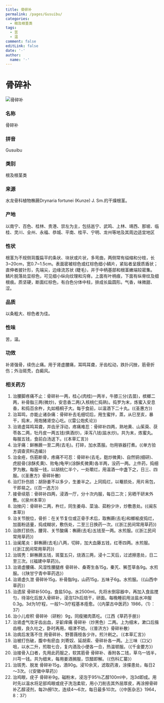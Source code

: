 ```yaml
---
title: 骨碎补
permalink: /pages/Gusuibu/
categories: 
  - 根及根茎类
tags: 
  - 苦
  - 温
comment: false
editLink: false
date: '·'
author: 
  name: '·'
---
```

# 骨碎补

![骨碎补](https://image.zhongyibaike.com/image/%E9%AA%A8%E7%A2%8E%E8%A1%A5/%E9%AA%A8%E7%A2%8E%E8%A1%A5.jpg)

<!-- more -->
### 名称
骨碎补

### 拼音
Gusuibu

### 类别
根及根茎类

### 来源
水龙骨科植物槲蕨Drynaria fortunei (Kunze) J. Sm.的干燥根茎。

### 产地
以南宁、百色、桂林、贵港、崇左为主，包括邕宁、武鸣、上林、靖西、那坡、临桂、灵川、全州、永福、恭城、平南、桂平、宁明、龙州等地及其周边适宜地区

### 性状
根茎为不规侧背腹扁平的条状、块状或片状，多弯曲，两侧常有缢缩和分枝，长3~20cm，宽0.7~1.5cm。表面密被棕色或红棕色细小鳞片，紧贴者呈膜质盾状；直伸者披针形，先端尖，边缘流苏状 (睫毛)，并于中柄基部和根茎嫩端较密集。鳞片脱落处显棕色，可见细小纵向纹理和沟脊。上面有叶柄痕，下面有纵脊纹及细根痕。质坚硬，断面红棕色，有白色分体中柱，排成长扁圆形。气香，味微甜、涩。

### 品质
以条粗大、棕色者为佳。

### 性味
苦，温。

### 功效
补肾强骨，续伤止痛。用于肾虚腰痛，耳鸣耳聋，牙齿松动，跌扑闪挫，筋骨折伤；外治斑秃，白癜风。

### 相关药方
1. 治腰脚疼痛不止：骨碎补一两，桂心(肉桂)一两半，牛膝三分(去苗)，槟榔二两，补骨脂三两(微炒)，安息香二两(入核桃仁捣熟)。捣罗为末，炼蜜入安息香，和捣百余杵，丸如梧桐子大。每于食前，以温酒下二十丸。(《圣惠方》)
2. 治耳鸣，亦能止诸杂痛：骨碎补去毛细切后，用生蜜拌，蒸，从巳至亥，暴干，捣末，用炮猪肾空心吃。(《雷公炮炙论》)
3. 治肾虚耳鸣耳聋，并齿牙浮动，疼痛难忍：骨碎补四两，熟地黄、山茱萸、茯苓各二两，牡丹皮一两五钱(俱酒炒)，泽泻八钱(盐水炒)。共为末，炼蜜丸。每服五钱，食前白汤送下。(《本草汇言》)
4. 治牙痛：鲜槲蕨一至二两(去毛)。打碎，加水蒸服。勿用铁器打煮。(《单方验方调查资料选编》)
5. 治金疮，伤筋断骨，疼痛不可忍：骨碎补(去毛，麸炒微黄)、自然铜(细研)、虎胫骨(涂酥炙黄)、败龟(龟甲)(涂酥炙微黄)各半两，没药一两。上件药，捣细罗为散。每服一钱，以胡桃仁半个，一处嚼烂，用温酒一中盏下之，日三、四服。(《圣惠方》骨碎补散)
6. 治打扑伤损：胡狲姜不以多少，生姜半之。上同捣烂，以罨损处，用片帛包，干即易之。(《百一选方》)
7. 接骨续筋：骨碎补四两，浸酒一厅，分十次内服，每日二次；另晒干研末外敷。(《泉州本草》)
8. 治挫闪：骨碎补二两，杵烂，同生姜母、菜油、茹粉少许，炒敷患处。(《闽东本草》)
9. 治关节脱位，骨折：在关节复位或正骨手术后，取槲蕨(去毛)和榔榆皮捣烂，加面粉适量，捣成糊状，敷伤处，二至三日换药一次。(《浙江民间常用草药》)
10. 治跌打损伤，腰背、关节酸痛：槲蕨(去毛)五钱至一两。水煎服。(《浙江民间常用草药》)
11. 治阑尾炎：鲜槲蕨(去毛)八两，切碎，加大血藤五钱，红枣四两。水煎服。(《浙江民间常用草药》)
12. 治斑秃：鲜槲蕨五钱，斑蝥五只，烧酒三两，浸十二天后，过滤擦患处，日二至三次。(《福建中草药》)。
13. 治肾虚腰痛、风湿性腰腿疼 骨碎补、桑寄生各15g，秦艽、豨莶草各9g。水煎服。（《陕甘宁青中草药选》）
14. 治肾虚久泄 骨碎补15g，补骨脂9g，山药15g，五味子6g。水煎服。（《山西中草药》）
15. 治遗尿 骨碎补500g，食盐50g，水2500ml。先将水倒容器中，再加入食盐搅匀，待溶化后放入骨碎补，浸泡12h后焙干，研面。每晚睡前用淡盐水冲服0.3g。3d为1疗程，一般1～3疗程基本痊愈。（《内蒙古中医药》1986，（1）：37）
16. 治小儿疳积 骨碎补（研粉）9g，同瘦猪肉蒸吃。（江西《草药手册》）
17. 治肾虚气攻牙齿出血，牙齘痒痛 骨碎补（炒黑色）二两。上为细末，漱口后揩齿根，良久吐之，卧时再用，咽津不妨。（《普济方》骨碎补散）
18. 治病后发落不住 用骨碎补、野蔷薇枝各少许。煎汁刷之。（《本草汇言》）
19. 治被打伤破，腹中有瘀血 刘寄奴、延胡索、骨碎补各一两。上三味（口父）咀，以水二升，煎取七合，复内酒及小便各一合，热温顿服。（《千金要方》）
20. 治接骨入臼者，先用此药服之，软其筋骨 骨碎补、香附各二钱，草乌一钱半，川芎一钱。共为细末，每用姜酒搁服，饮醋即解。（《伤科汇纂》）
21. 治斑秃、脱发 骨碎补15g，酒90g。浸10余天，滤取药液，涂搽患处，每日2～3次。（《安徽中草药》）
22. 治鸡眼，疣子 骨碎补9g，磁粉末，浸泡于95％乙醇100ml中，泡3d即成。用时先以温水将足部鸡眼或疣子洗泡柔软，用小刀削去其外层厚皮，再涂擦骨碎补乙醇浸剂，每2h擦1次，连续4～6次，每日最多10次。（《中医杂志》1964，8：37）